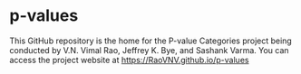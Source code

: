 # p-values

This GitHub repository is the home for the P-value Categories project being conducted by V.N. Vimal Rao, Jeffrey K. Bye, and Sashank Varma. You can access the project website at https://RaoVNV.github.io/p-values

